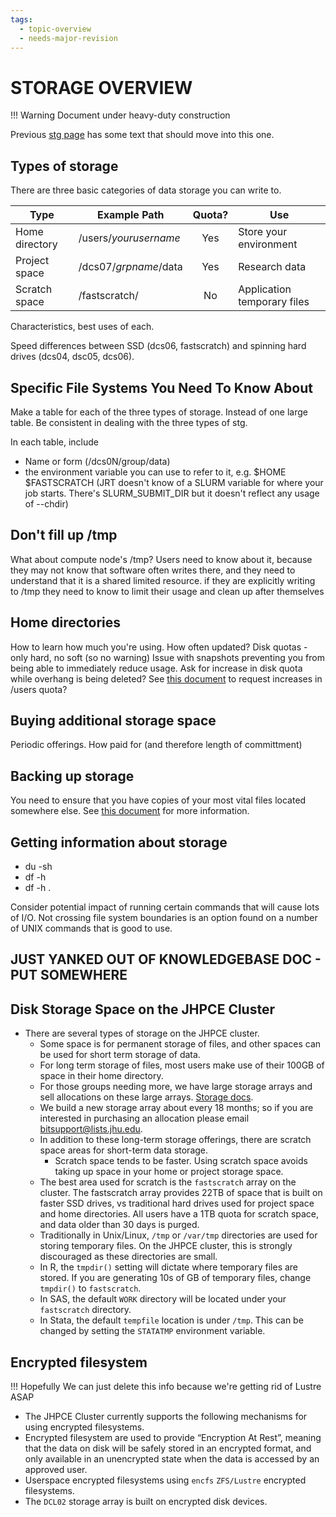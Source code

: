 ```yaml
---
tags:
  - topic-overview
  - needs-major-revision
---
```


# STORAGE OVERVIEW
!!! Warning
    Document under heavy-duty construction

Previous [stg page](storage.md) has some text that should move into this one.

## Types of storage
There are three basic categories of data storage you can write to.


|Type|Example Path|Quota?|Use|
|-------|-------------|:----:|---|
|Home directory|/users/*yourusername*|Yes|Store your environment|
|Project space|/dcs07/*grpname*/data|Yes|Research data|
|Scratch space|/fastscratch/|No|Application temporary files|


Characteristics, best uses of each.

Speed differences between SSD (dcs06, fastscratch) and spinning hard drives (dcs04, dsc05, dcs06).

## Specific File Systems You Need To Know About
Make a table for each of the three types of storage. Instead of one large table. Be consistent in dealing with the three types of stg.

In each table, include

* Name or form (/dcs0N/group/data)
* the environment variable you can use to refer to it, e.g. $HOME $FASTSCRATCH (JRT doesn't know of a SLURM variable for where your job starts. There's SLURM_SUBMIT_DIR but it doesn't reflect any usage of --chdir)

## Don't fill up /tmp
What about compute node's /tmp? Users need to know about it, because they may not know that software often writes there, and they need to understand that it is a shared limited resource. if they are explicitly writing to /tmp they need to know to limit their usage and clean up after themselves

## Home directories
How to learn how much you're using. How often updated?
Disk quotas - only hard, no soft (so no warning)
Issue with snapshots preventing you from being able to immediately reduce usage. Ask for increase in disk quota while overhang is being deleted?
See [this document](buying-in.md) to request increases in /users quota?

## Buying additional storage space
Periodic offerings.
How paid for (and therefore length of committment)

## Backing up storage
You need to ensure that you have copies of your most vital files located somewhere else.
See [this document](backups-restores.md) for more information.

## Getting information about storage
* du -sh
* df -h
* df -h .

Consider potential impact of running certain commands that will cause lots of I/O. Not crossing file system boundaries is an option found on a number of UNIX commands that is good to use.

## JUST YANKED OUT OF KNOWLEDGEBASE DOC - PUT SOMEWHERE

## Disk Storage Space on the JHPCE Cluster
+ There are several types of storage on the JHPCE cluster. 
  + Some space is for permanent storage of files, and other spaces can be used for short term storage of data.
  + For long term storage of files, most users make use of their 100GB of space in their home directory. 
  + For those groups needing more, we have large storage arrays and sell allocations on these large arrays. [Storage docs](https://jhpce-jhu.github.io/jhpce_mkdocs/storage/).
  + We build a new storage array about every 18 months; so if you are interested in purchasing an allocation please email bitsupport@lists.jhu.edu. 
  + In addition to these long-term storage offerings, there are scratch space areas for short-term data storage. 
    + Scratch space tends to be faster. Using scratch space avoids taking up space in your home or project storage space.
  + The best area used for scratch is the `fastscratch` array on the cluster. The fastscratch array provides 22TB of space that is built on faster SSD drives, vs traditional hard drives used for project space and home directories. All users have a 1TB quota for scratch space, and data older than 30 days is purged.
  + Traditionally in Unix/Linux, `/tmp` or `/var/tmp` directories are used for storing temporary files. On the JHPCE cluster, this is strongly discouraged as these directories are small. 
  + In R, the `tmpdir()` setting will dictate where temporary files are stored. If you are generating 10s of GB of temporary files, change `tmpdir()` to `fastscratch`.
  + In SAS, the default `WORK` directory will be located under your `fastscratch` directory.
  + In Stata, the default `tempfile` location is under `/tmp`. This can be changed by setting the `STATATMP` environment variable.

## Encrypted filesystem

!!! Hopefully
    We can just delete this info because we're getting rid of Lustre ASAP
    
+ The JHPCE Cluster currently supports the following mechanisms for
using encrypted filesystems.
+ Encrypted filesystem are used to provide “Encryption At Rest”, meaning that the data on disk will be safely
stored in an encrypted format, and only available in an unencrypted
state when the data is accessed by an approved user.
+ Userspace encrypted filesystems using `encfs` `ZFS/Lustre` encrypted
filesystems.
+ The `DCL02` storage array is built on encrypted disk
devices.
